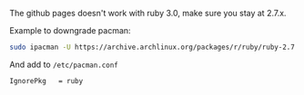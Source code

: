 The github pages doesn't work with ruby 3.0, make sure you stay at 2.7.x.

Example to downgrade pacman: 

```sh
sudo ipacman -U https://archive.archlinux.org/packages/r/ruby/ruby-2.7.2-1-x86_64.pkg.tar.zst
```

And add to `/etc/pacman.conf`

```
IgnorePkg   = ruby
```
